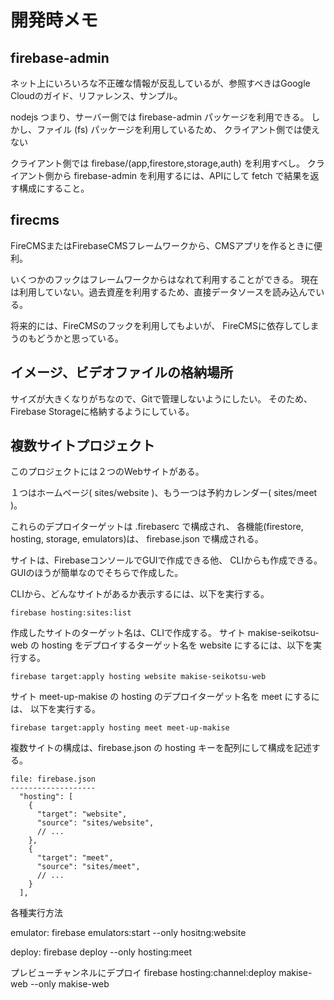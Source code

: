 # 開発時メモ

## firebase-admin

ネット上にいろいろな不正確な情報が反乱しているが、参照すべきはGoogle Cloudのガイド、リファレンス、サンプル。

nodejs つまり、サーバー側では firebase-admin パッケージを利用できる。
しかし、ファイル (fs) パッケージを利用しているため、
クライアント側では使えない

クライアント側では firebase/(app,firestore,storage,auth) を利用すべし。
クライアント側から firebase-admin を利用するには、APIにして fetch で結果を返す構成にすること。

## firecms

FireCMSまたはFirebaseCMSフレームワークから、CMSアプリを作るときに便利。

いくつかのフックはフレームワークからはなれて利用することができる。
現在は利用していない。過去資産を利用するため、直接データソースを読み込んでいる。

将来的には、FireCMSのフックを利用してもよいが、
FireCMSに依存してしまうのもどうかと思っている。

## イメージ、ビデオファイルの格納場所

サイズが大きくなりがちなので、Gitで管理しないようにしたい。
そのため、Firebase Storageに格納するようにしている。

## 複数サイトプロジェクト

このプロジェクトには２つのWebサイトがある。

１つはホームページ( sites/website )、もう一つは予約カレンダー( sites/meet )。

これらのデプロイターゲットは .firebaserc で構成され、
各機能(firestore, hosting, storage, emulators)は、
firebase.json で構成される。

サイトは、FirebaseコンソールでGUIで作成できる他、
CLIからも作成できる。GUIのほうが簡単なのでそちらで作成した。

CLIから、どんなサイトがあるか表示するには、以下を実行する。

    firebase hosting:sites:list

作成したサイトのターゲット名は、CLIで作成する。
サイト makise-seikotsu-web の hosting をデプロイするターゲット名を
website にするには、以下を実行する。

    firebase target:apply hosting website makise-seikotsu-web
    
サイト meet-up-makise の hosting のデプロイターゲット名を meet にするには、
以下を実行する。

    firebase target:apply hosting meet meet-up-makise

複数サイトの構成は、firebase.json の hosting キーを配列にして構成を記述する。

    file: firebase.json
    -------------------
      "hosting": [
        {
          "target": "website",
          "source": "sites/website",
          // ...
        },
        {
          "target": "meet",
          "source": "sites/meet",
          // ...
        }
      ],
      
各種実行方法

emulator:
    firebase emulators:start --only hositng:website

deploy:
    firebase deploy --only hosting:meet

プレビューチャンネルにデプロイ
    firebase hosting:channel:deploy makise-web --only makise-web
